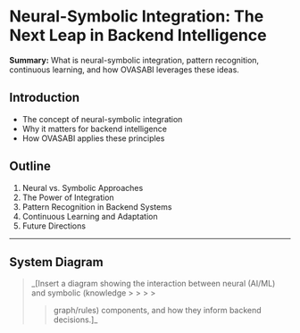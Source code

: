 # Neural-Symbolic Integration: The Next Leap in Backend Intelligence

**Summary:** What is neural-symbolic integration, pattern recognition, continuous learning, and how
OVASABI leverages these ideas.

## Introduction

- The concept of neural-symbolic integration
- Why it matters for backend intelligence
- How OVASABI applies these principles

## Outline

1. Neural vs. Symbolic Approaches
2. The Power of Integration
3. Pattern Recognition in Backend Systems
4. Continuous Learning and Adaptation
5. Future Directions

---

## System Diagram

> \_[Insert a diagram showing the interaction between neural (AI/ML) and symbolic (knowledge > > > >
>
> > graph/rules) components, and how they inform backend decisions.]\_
